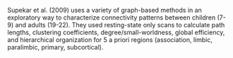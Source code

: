 Supekar et al. (2009) uses a variety of graph-based methods in an exploratory way to characterize connectivity patterns between children (7-9) and adults (19-22).  They used resting-state only scans to calculate path lengths, clustering coefficients, degree/small-worldness, global efficiency, and hierarchical organization for 5 a priori regions (association, limbic, paralimbic, primary, subcortical).
